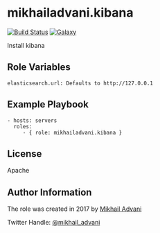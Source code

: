 mikhailadvani.kibana
=========

[![Build Status](https://travis-ci.org/mikhailadvani/kibana.svg?branch=master)](https://travis-ci.org/mikhailadvani/kibana) [![Galaxy](https://img.shields.io/badge/ansible--galaxy-mikhailadvani.kibana-blue.svg)](https://galaxy.ansible.com/mikhailadvani/kibana)

Install kibana

Role Variables
--------------

```
elasticsearch.url: Defaults to http://127.0.0.1
```

Example Playbook
----------------

    - hosts: servers
      roles:
         - { role: mikhailadvani.kibana }

License
-------

Apache

Author Information
------------------

The role was created in 2017 by [Mikhail Advani](https:///mikhailadvani.github.io)

Twitter Handle: [@mikhail_advani](https://twitter.com/mikhail_advani "Twitter")
